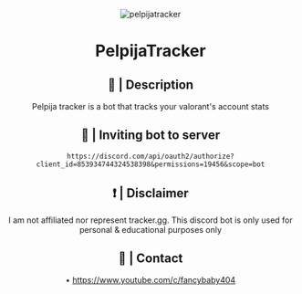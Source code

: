 <p align="center">
  <img src="https://user-images.githubusercontent.com/53817791/122109066-8855e180-ce4f-11eb-947e-10a73147585d.jpg" alt="pelpijatracker"/>
</p>
<div align="center">
  <h1>PelpijaTracker</h1>
  <p>

## 📝 | Description

Pelpija tracker is a bot that tracks your valorant's account stats <br />

## 📂 | Inviting bot to server

```
https://discord.com/api/oauth2/authorize?client_id=853934744324538398&permissions=19456&scope=bot
```

## ❗ | Disclaimer
I am not affiliated nor represent tracker.gg. 
This discord bot is only used for personal & educational purposes only

## 👥 | Contact
• https://www.youtube.com/c/fancybaby404
